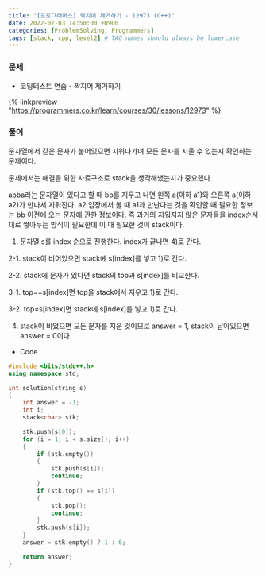 ```yaml
---
title: "[프로그래머스] 짝지어 제거하기 - 12973 (C++)"
date: 2022-07-03 14:50:00 +0900
categories: [ProblemSolving, Programmers]
tags: [stack, cpp, level2] # TAG names should always be lowercase
---
```


### 문제

- 코딩테스트 연습 - 짝지어 제거하기

{% linkpreview "https://programmers.co.kr/learn/courses/30/lessons/12973" %}

### 풀이

문자열에서 같은 문자가 붙어있으면 지워나가며 모든 문자를 지울 수 있는지 확인하는 문제이다.

문제에서는 해결을 위한 자료구조로 stack을 생각해냈는지가 중요했다.

abba라는 문자열이 있다고 할 때 bb를 지우고 나면 왼쪽 a(이하 a1)와 오른쪽 a(이하 a2)가 만나서 지워진다. a2 입장에서 볼 때 a1과 만난다는 것을 확인할 때 필요한 정보는 bb 이전에 오는 문자에 관한 정보이다. 즉 과거의 지워지지 않은 문자들을 index순서대로 쌓아두는 방식이 필요한데 이 때 필요한 것이 stack이다.

1. 문자열 s를 index 순으로 진행한다. index가 끝나면 4)로 간다.

2-1. stack이 비어있으면 stack에 s[index]를 넣고 1)로 간다.

2-2. stack에 문자가 있다면 stack의 top과 s[index]를 비교한다.

3-1. top==s[index]면 top을 stack에서 지우고 1)로 간다.

3-2. top≠s[index]면 stack에 s[index]를 넣고 1)로 간다.

4. stack이 비었으면 모든 문자를 지운 것이므로 answer = 1, stack이 남아있으면 answer = 0이다.

- Code

```cpp
#include <bits/stdc++.h>
using namespace std;

int solution(string s)
{
    int answer = -1;
    int i;
    stack<char> stk;

    stk.push(s[0]);
    for (i = 1; i < s.size(); i++)
    {
        if (stk.empty())
        {
            stk.push(s[i]);
            continue;
        }
        if (stk.top() == s[i])
        {
            stk.pop();
            continue;
        }
        stk.push(s[i]);
    }
    answer = stk.empty() ? 1 : 0;

    return answer;
}
```
